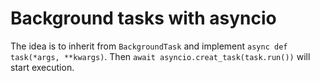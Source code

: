 # Background tasks with asyncio

The idea is to inherit from `BackgroundTask` and implement `async def task(*args, **kwargs)`. Then
`await asyncio.creat_task(task.run())` will start execution.
